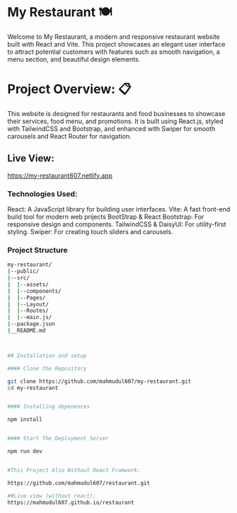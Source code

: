 # My Restaurant 🍽️
Welcome to My Restaurant, a modern and responsive restaurant website built with React and Vite.
This project showcases an elegant user interface to attract potential customers with features such as smooth navigation, a menu section, and beautiful design elements.

# Project Overview: 📋
This website is designed for restaurants and food businesses to showcase their services, food menu, and promotions.
It is built using React.js, styled with TailwindCSS and Bootstrap, and enhanced with Swiper for smooth carousels and React Router for navigation.

## Live View:
https://my-restaurant607.netlify.app


### Technologies Used:
React: A JavaScript library for building user interfaces.
Vite: A fast front-end build tool for modern web prijects
BootStrap & React Bootstrap: For responsive design and components.
TailwindCSS & DaisyUI: For utility-first styling.
Swiper: For creating touch sliders and carousels.

### Project Structure
```bash
my-restaurant/
|--public/
|--src/
|  |--assets/
|  |--components/
|  |--Pages/
|  |--Layout/
|  |--Routes/
|  |--main.js/
|--package.json
|__README.md



## Installation and setup

#### Clone the Repository

git clone https://github.com/mahmudul607/my-restaurant.git
cd my-restaurant


#### Installing depenences

npm install


#### Start The Deployment Server

npm run dev


#This Project Also Without React Framwork:

https://github.com/mahmudul607/restaurant.git

##Live view (without react):
https://mahmudul607.github.io/restaurant



